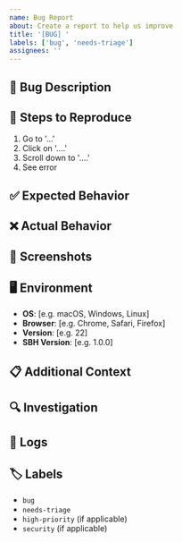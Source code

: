 ```yaml
---
name: Bug Report
about: Create a report to help us improve
title: '[BUG] '
labels: ['bug', 'needs-triage']
assignees: ''
---
```


## 🐛 Bug Description
<!-- A clear and concise description of what the bug is -->

## 🔄 Steps to Reproduce
1. Go to '...'
2. Click on '....'
3. Scroll down to '....'
4. See error

## ✅ Expected Behavior
<!-- A clear and concise description of what you expected to happen -->

## ❌ Actual Behavior
<!-- A clear and concise description of what actually happened -->

## 📸 Screenshots
<!-- If applicable, add screenshots to help explain your problem -->

## 🖥️ Environment
- **OS**: [e.g. macOS, Windows, Linux]
- **Browser**: [e.g. Chrome, Safari, Firefox]
- **Version**: [e.g. 22]
- **SBH Version**: [e.g. 1.0.0]

## 📋 Additional Context
<!-- Add any other context about the problem here -->

## 🔍 Investigation
<!-- What have you tried to debug this issue? -->

## 📝 Logs
<!-- If applicable, add relevant logs or error messages -->

## 🏷️ Labels
<!-- Add relevant labels -->
- `bug`
- `needs-triage`
- `high-priority` (if applicable)
- `security` (if applicable)

